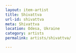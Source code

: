 ```yaml
---
layout: item-artist
title: Shivattva
url-id: shivattva
meta: Shivattva
location: Odesa, Ukraine
category: artists
permalink: artists/shivattva/

---
```




